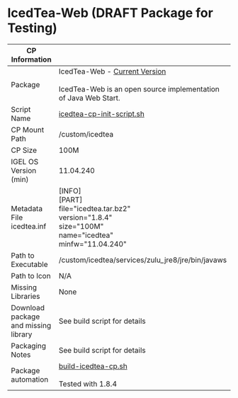 # IcedTea-Web (DRAFT Package for Testing)

|  CP Information |            |
|--------------------|------------|
| Package | IcedTea-Web - [Current Version](https://www.azul.com/downloads/icedtea-web-community) <br /><br /> IcedTea-Web is an open source implementation of Java Web Start. |
| Script Name | [icedtea-cp-init-script.sh](icedtea-cp-init-script.sh) |
| CP Mount Path | /custom/icedtea |
| CP Size | 100M |
| IGEL OS Version (min) | 11.04.240 |
| Metadata File <br /> icedtea.inf | [INFO] <br /> [PART] <br /> file="icedtea.tar.bz2" <br /> version="1.8.4" <br /> size="100M" <br /> name="icedtea" <br /> minfw="11.04.240" |
| Path to Executable | /custom/icedtea/services/zulu_jre8/jre/bin/javaws |
| Path to Icon | N/A |
| Missing Libraries | None |
| Download package and missing library | See build script for details |
| Packaging Notes | See build script for details |
| Package automation | [build-icedtea-cp.sh](build-icedtea-cp.sh) <br /><br /> Tested with 1.8.4 |
